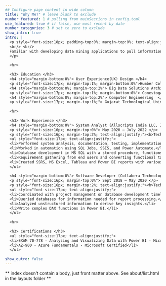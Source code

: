 ```yaml
---
## Configure page content in wide column
title: "Why Me?" # leave blank to exclude
number_featured: 1 # pulling from mainSections in config.toml
use_featured: true # if false, use most recent by date
number_categories: 3 # set to zero to exclude
show_intro: true
intro: |
  <p style="font-size:18px; padding-top:0%; margin-top:0%; text-align:justify;">Four years of experience working with data to create reports that assist clients with determinations. I have a bachelor’s degree in computer engineering, Big Data Solution Architecture (BDSA) certification from Conestoga College and User Experience (UX) Design certification from Humber College.
  <br/> <br/>
  Familiar with developing data mining applications to pull information quickly and efficiently for needed reports based on clients' requirements with vast amounts of data. I have broad knowledge of multiple applications and languages and top-notch technical abilities. My excellent verbal and written communication skills allow me to write reports and present information clearly and concisely effectively. My experience working with data and creating applications to manage that data makes me an excellent choice for this role. I am detail-oriented. My strong time management skills also help me complete tasks on schedule and self-manage my work.
  </p>
  
  <hr>
  
  <h3> Education </h3>
  <h4 style="margin-bottom:0%"> User Experience(UX) Design </h4> 
  <p style="font-size:17px; margin-top:1%; margin-bottom:0%">Humber College, Toronto, ON (May'23 - Apr'24)</p>
  <h4 style="margin-bottom:0%; margin-top:2%"> Big Data Solutions Architecture  </h4> 
  <p style="font-size:17px; margin-top:1%; margin-bottom:0%"> Conestoga College, Kitchener, ON (Sept'22 – Apr'23) </p> 
  <h4 style="margin-bottom:0%; margin-top:2%"> Computer Engineering  </h4> 
  <p style="font-size:17px; margin-top:1%;"> Gujarat Technological University, Vadodara, IN (2014-2018) </p>
  
  <hr>
  
  <h3> Work Experience </h3>
  <h4 style="margin-bottom:0%"> System Analyst (Allscripts India LLC, India) </h4> 
  <p style="font-size:16px; margin-top:0%"> May 2020 – July 2022 </p>
  <p style="font-size:16px; margin-top:2%; text-align:justify;"><b>Technical Stack:</b> Microsoft Power BI, SQL Server Reporting Service (SSRS), SQL Server Integration Service (SSIS), Power Automate, Medical Logical Module (MLM), .Net, Tableau.</p>
  <ul style="font-size:17px; text-align:justify;">
  <li>Performed system analysis, documentation, testing, implementation, and user support for platform transitions.</li>
  <li>Worked in automation using SQL Jobs, SSIS, and Power Automate.</li>
  <li>Database development in MS SQL with a stored procedure, functions, and view.</li>
  <li>Requirement gathering from end users and converting functional tasks into technical stories.</li>
  <li>Created SSRS, MS Excel, Tableau and Power BI reports with various data.</li>
  </ul>
  
  <h4 style="margin-bottom:0%"> Software Developer (Collabera Technologies, India) </h4>
  <p style="font-size:16px; margin-top:0%"> Sept 2018 – May 2020 </p>
  <p style="font-size:16px; margin-top:2%; text-align:justify;"><b>Technical Stack:</b> MS SQL, Power BI, SSAS, Excel</p>
  <ul style="font-size:17px; text-align:justify;">
  <li>Coordinated with project management on database development timelines.</li>
  <li>Queried databases for information needed for report processing.</li>
  <li>Analyzed unstructured information to derive key insights.</li>
  <li>Write complex DAX functions in Power BI.</li>
  </ul>
  
  <hr>
  
  <h3> Certifications </h3>
  <ul style="font-size:17px; text-align:justify;">
  <li>EXAM 70-778 - Analyzing and Visualizing Data with Power BI - Microsoft Certified</li>
  <li>AZ-900 - Azure Fundamentals - Microsoft Certified</li>
  </ul>
  
show_outro: false
---
```


** index doesn't contain a body, just front matter above.
See about/list.html in the layouts folder **